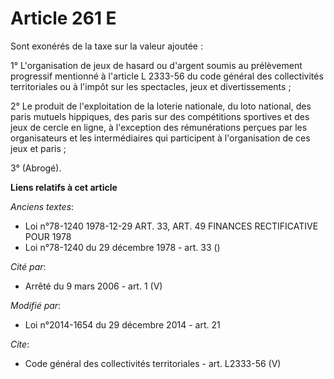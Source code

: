 # Article 261 E

Sont exonérés de la taxe sur la valeur ajoutée : 

1° L'organisation de jeux de hasard ou d'argent soumis au prélèvement progressif mentionné à l'article L 2333-56 du code
général des collectivités territoriales ou à l'impôt sur les spectacles, jeux et divertissements ; 

2° Le produit de l'exploitation de la loterie nationale, du loto national, des paris mutuels hippiques, des paris sur des
compétitions sportives et des jeux de cercle en ligne, à l'exception des rémunérations perçues par les organisateurs et les
intermédiaires qui participent à l'organisation de ces jeux et paris ; 

3° (Abrogé).

**Liens relatifs à cet article**

_Anciens textes_:

  - Loi n°78-1240 1978-12-29 ART. 33, ART. 49 FINANCES RECTIFICATIVE POUR 1978
  - Loi n°78-1240 du 29 décembre 1978 - art. 33 ()

_Cité par_:

  - Arrêté du 9 mars 2006 - art. 1 (V)

_Modifié par_:

  - Loi n°2014-1654 du 29 décembre 2014 - art. 21

_Cite_:

  - Code général des collectivités territoriales - art. L2333-56 (V)
